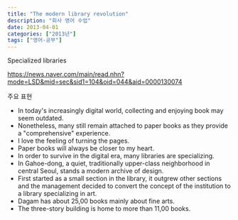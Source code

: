 ```yaml
---
title: "The modern library revolution"
description: "회사 영어 수업"
date: 2013-04-01
categories: ["2013년"]
tags: ["영어-공부"]
---
```


Specialized libraries

https://news.naver.com/main/read.nhn?mode=LSD&mid=sec&sid1=104&oid=044&aid=0000130074

주요 표현
* In today's increasingly digital world, collecting and enjoying book may seem outdated.
* Nonetheless, many still remain attached to paper books as they provide a "comprehensive" experience.
* I love the feeling of turning the pages.
* Paper books will always be closer to my heart.
* In order to survive in the digital era, many libraries are specializing.
* In Gahoe-dong, a quiet, traditionally upper-class neighborhood in central Seoul, stands a modern archive of design.
* First started as a small section in the library, it outgrew other sections and the management decided to convert the concept of the institution to a library specializing in art.
* Dagam has about 25,00 books mainly about fine arts.
* The three-story building is home to more than 11,00 books.

